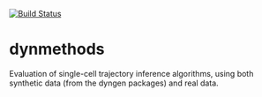 [![Build Status](https://travis-ci.com/rcannood/dynmethods.svg?token=XT9fndLm2JPN9bnhq3qM&branch=master)](https://travis-ci.com/rcannood/dynmethods)

# dynmethods

Evaluation of single-cell trajectory inference algorithms, using both synthetic data (from the dyngen packages) and real data.
